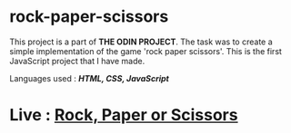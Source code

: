 # rock-paper-scissors

This project is a part of **THE ODIN PROJECT**. The task was to create a simple implementation of the game 'rock paper scissors'. This is the first JavaScript project that I have made.

Languages used : ***HTML, CSS, JavaScript***

# Live : [Rock, Paper or Scissors](https://rvarad.github.io/rock-paper-scissors/)